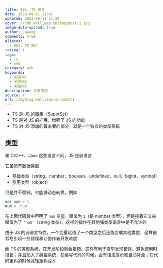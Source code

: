 ```yaml
---
title: 001. TS 简介
date: 2023-08-11 11:41
updated: 2023-08-11 14:24
cover: //cdn.wallleap.cn/img/post/1.jpg
image-auto-upload: true
author: Luwang
comments: true
aliases:
  - 001. TS 简介
rating: 1
tags:
  - TS
  - web
category: web
keywords:
  - 关键词1
  - 关键词2
  - 关键词3
description: 文章描述
source: #
url: //myblog.wallleap.cn/post/1
---
```


- TS 是 JS 的超集（SuperSet）
- TS 是对 JS 的扩展，增强了 JS 的功能
- TS 对 JS 添加的最主要的部分，就是一个独立的类型系统

## 类型

和 C/C++、Java 这些语言不同，JS 是弱语言

它虽然有数据类型

- 基础类型（string、number、boolean、undefined、null、bigInt、symbol）
- 引用类型（object）

但是并不强制，它能够动态转换，例如

```js
var num = 1
num = 'num'
```

在上面代码段中声明了 `num` 变量，赋值为 `1`（是 number 类型），但是接着它又被赋值为了 `'num'`（string 类型），这样的操作在其他强类型语言中是不允许的

由于 JS 的弱语言特性，一个变量赋值了一个类型之后还能变成其他类型，这样很容易引起一些错误和让协作者开发难度

而 TS 的类型系统，在开发阶段就会报错，这样有利于提早发现错误，避免使用时报错；并且加入了类型系统，在编写代码的时候，会有语法提示和自动补全；在代码重构的时候减轻重构成本
